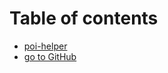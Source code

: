 # Table of contents

* [poi-helper](README.md)
* [go to GitHub](https://github.com/anthunt/poi-helper)
